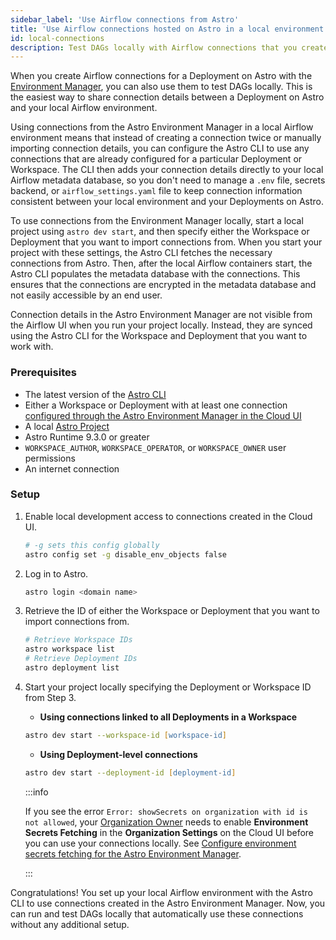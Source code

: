 ```yaml
---
sidebar_label: 'Use Airflow connections from Astro'
title: 'Use Airflow connections hosted on Astro in a local environment'
id: local-connections
description: Test DAGs locally with Airflow connections that you created in the Astro Environment Manager.
---
```


When you create Airflow connections for a Deployment on Astro with the [Environment Manager](create-and-link-connections.md), you can also use them to test DAGs locally. This is the easiest way to share connection details between a Deployment on Astro and your local Airflow environment.

Using connections from the Astro Environment Manager in a local Airflow environment means that instead of creating a connection twice or manually importing connection details, you can configure the Astro CLI to use any connections that are already configured for a particular Deployment or Workspace. The CLI then adds your connection details directly to your local Airflow metadata database, so you don't need to manage a `.env` file, secrets backend, or `airflow_settings.yaml` file to keep connection information consistent between your local environment and your Deployments on Astro.

To use connections from the Environment Manager locally, start a local project using `astro dev start`, and then specify either the Workspace or Deployment that you want to import connections from. When you start your project with these settings, the Astro CLI fetches the necessary connections from Astro. Then, after the local Airflow containers start, the Astro CLI populates the metadata database with the connections. This ensures that the connections are encrypted in the metadata database and not easily accessible by an end user.

Connection details in the Astro Environment Manager are not visible from the Airflow UI when you run your project locally. Instead, they are synced using the Astro CLI for the Workspace and Deployment that you want to work with.

### Prerequisites

- The latest version of the [Astro CLI](https://docs.astronomer.io/astro/cli/install-cli)
- Either a Workspace or Deployment with at least one connection [configured through the Astro Environment Manager in the Cloud UI](create-and-link-connections.md)
- A local [Astro Project](https://docs.astronomer.io/astro/cli/develop-project#create-an-astro-project)
- Astro Runtime 9.3.0 or greater
- `WORKSPACE_AUTHOR`, `WORKSPACE_OPERATOR`, or `WORKSPACE_OWNER` user permissions
- An internet connection

### Setup

1. Enable local development access to connections created in the Cloud UI.

    ```zsh
    # -g sets this config globally
    astro config set -g disable_env_objects false
    ```

2. Log in to Astro.

    ```zsh
    astro login <domain name>
    ```

3. Retrieve the ID of either the Workspace or Deployment that you want to import connections from.

    ```zsh
    # Retrieve Workspace IDs
    astro workspace list
    # Retrieve Deployment IDs
    astro deployment list
    ```

4. Start your project locally specifying the Deployment or Workspace ID from Step 3.

    - **Using connections linked to all Deployments in a Workspace**
    ```zsh
    astro dev start --workspace-id [workspace-id]
    ```

    - **Using Deployment-level connections**
    ```zsh
    astro dev start --deployment-id [deployment-id]
    ```

    :::info

    If you see the error `Error: showSecrets on organization with id is not allowed`, your [Organization Owner](user-permissions.md#organization-roles) needs to enable **Environment Secrets Fetching** in the **Organization Settings** on the Cloud UI before you can use your connections locally. See [Configure environment secrets fetching for the Astro Environment Manager](organization-settings.md#configure-environment-secrets-fetching-for-the-astro-environment-manager).

    :::

Congratulations! You set up your local Airflow environment with the Astro CLI to use connections created in the Astro Environment Manager. Now, you can run and test DAGs locally that automatically use these connections without any additional setup.